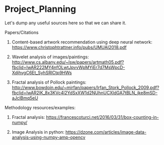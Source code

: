 # Project_Planning
Let's dump any useful sources here so that we can share it. 

Papers/Citations

1. Content-based artwork recommendation using deep neural network: https://www.christophtrattner.info/pubs/UMUAI2018.pdf

2. Wavelet analysis of images/paintings: http://www.cs.albany.edu/~lsw/papers/artmath05.pdf?fbclid=IwAR222MY4nfOLwtJpvvWpMYiEr7d7MsWpcD-XdjhvgC6Et_SyhSRlCtp9HWs

3. Fractal analysis of Pollock paintings:
http://www.bowdoin.edu/~mirfan/papers/Irfan_Stork_Pollock_2009.pdf?fbclid=IwAR2lK_8x3KVc4l2YdSxXW1d2NUhnUCXldGA7tBLN_jke8mSD-aJclBmq5eU
 

Methodology resources/examples:

1. Fractal analysis:
      https://francescoturci.net/2016/03/31/box-counting-in-numpy/

2. Image Analysis in python:
      https://dzone.com/articles/image-data-analysis-using-numpy-amp-opencv



